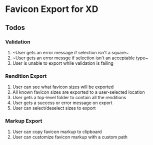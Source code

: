 # Favicon Export for XD

## Todos

### Validation

1. ~User gets an error message if selection isn't a square~
1. ~User gets an error messge if selection isn't an acceptable type~
1. User is unable to export while validation is failing

### Rendition Export

1. User can see what favicon sizes will be exported
1. All known favicon sizes are exported to a user-selected location
1. User gets a top-level folder to contain all the renditions
1. User gets a success or error message on export
1. User can select/deselect sizes to export

### Markup Export

1. User can copy favicon markup to clipboard
1. User can customize favicon markup with a custom path
